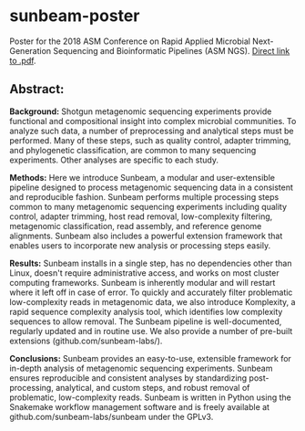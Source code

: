 # sunbeam-poster
Poster for the 2018 ASM Conference on Rapid Applied Microbial Next-Generation Sequencing and Bioinformatic Pipelines (ASM NGS). [Direct link to .pdf](https://github.com/sunbeam-labs/sunbeam-poster/raw/master/2018_SunbeamPoster_ASMNGS.pdf).

## Abstract:

**Background:** Shotgun metagenomic sequencing experiments provide functional and compositional insight into complex microbial communities. To analyze such data, a number of preprocessing and analytical steps must be performed. Many of these steps, such as quality control, adapter trimming, and phylogenetic classification, are common to many sequencing experiments. Other analyses are specific to each study.

**Methods:** Here we introduce Sunbeam, a modular and user-extensible pipeline designed to process metagenomic sequencing data in a consistent and reproducible fashion. Sunbeam performs multiple processing steps common to many metagenomic sequencing experiments including quality control, adapter trimming, host read removal, low-complexity filtering, metagenomic classification, read assembly, and reference genome alignments. Sunbeam also includes a powerful extension framework that enables users to incorporate new analysis or processing steps easily. 

**Results:** Sunbeam installs in a single step, has no dependencies other than Linux, doesn't require administrative access, and works on most cluster computing frameworks. Sunbeam is inherently modular and will restart where it left off in case of error. To quickly and accurately filter problematic low-complexity reads in metagenomic data, we also introduce Komplexity, a rapid sequence complexity analysis tool, which identifies low complexity sequences to allow removal. The Sunbeam pipeline is well-documented, regularly updated and in routine use. We also provide a number of pre-built extensions (github.com/sunbeam-labs/).

**Conclusions:** Sunbeam provides an easy-to-use, extensible framework for in-depth analysis of metagenomic sequencing experiments. Sunbeam ensures reproducible and consistent analyses by standardizing post-processing, analytical, and custom steps, and robust removal of problematic, low-complexity reads. Sunbeam is written in Python using the Snakemake workflow management software and is freely available at github.com/sunbeam-labs/sunbeam under the GPLv3.

